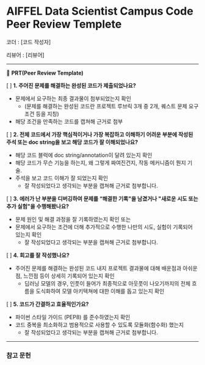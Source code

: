 # AIFFEL Data Scientist Campus Code Peer Review Templete

코더 : [코드 작성자]

리뷰어 : [리뷰어]

---

🔑 **PRT(Peer Review Template)**

[ ]  **1. 주어진 문제를 해결하는 완성된 코드가 제출되었나요?**
- 문제에서 요구하는 최종 결과물이 첨부되었는지 확인
	- (문제를 해결하는 완성된 코드란 프로젝트 루브릭 3개 중 2개, 퀘스트 문제 요구조건 등을 지칭)
- 해당 조건을 만족하는 코드를 캡쳐해 근거로 첨부
    
[ ]  **2. 전체 코드에서 가장 핵심적이거나 가장 복잡하고 이해하기 어려운 부분에 작성된 
	주석 또는 doc string을 보고 해당 코드가 잘 이해되었나요?**
- 해당 코드 블럭에 doc string/annotation이 달려 있는지 확인
- 해당 코드가 무슨 기능을 하는지, 왜 그렇게 짜여진건지, 작동 메커니즘이 뭔지 기술.
- 주석을 보고 코드 이해가 잘 되었는지 확인
	- 잘 작성되었다고 생각되는 부분을 캡쳐해 근거로 첨부합니다.
        
[ ]  **3. 에러가 난 부분을 디버깅하여 문제를 “해결한 기록"을 남겼거나 "새로운 시도 
또는 추가 실험"을 수행해봤나요?**
- 문제 원인 및 해결 과정을 잘 기록하였는지 확인 또는
- 문제에서 요구하는 조건에 더해 추가적으로 수행한 나만의 시도, 실험이 기록되어 있는지 확인
	- 잘 작성되었다고 생각되는 부분을 캡쳐해 근거로 첨부합니다.
        
[ ]  **4. 회고를 잘 작성했나요?**
- 주어진 문제를 해결하는 완성된 코드 내지 프로젝트 결과물에 대해 배운점과 아쉬운점, 느낀점 등이 상세히 기록되어 있는지 확인
    - 딥러닝 모델의 경우, 인풋이 들어가 최종적으로 아웃풋이 나오기까지의 전체 흐름을 도식화하여 모델 아키텍쳐에 대한 이해를 돕고 있는지 확인

[ ]  **5. 코드가 간결하고 효율적인가요?**
- 파이썬 스타일 가이드 (PEP8) 를 준수하였는지 확인
- 코드 중복을 최소화하고 범용적으로 사용할 수 있도록 모듈화(함수화) 했는지
	- 잘 작성되었다고 생각되는 부분을 캡쳐해 근거로 첨부합니다.

---
### 참고 문헌
